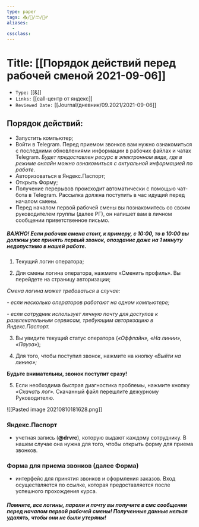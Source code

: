 ```yaml
---
type: paper
tags: 📥️/📜️/🩳/👷‍♂️
aliases:
  - 
cssclass: 
---
```




# Title: **[[Порядок действий перед рабочей сменой 2021-09-06]]**
- `Type:` [[&]]
- `Links:` [[call-центр от яндекс]]
- `Reviewed Date:` [[Journal/дневник/09.2021/2021-09-06]]

## Порядок действий:
-   Запустить компьютер;
-   Войти в Telegram. Перед приемом звонков вам нужно ознакомиться с последними обновлениями информации в рабочих файлах и чатах Telegram. _Будет предоставлен ресурс в электронном виде, где в режиме онлайн можно ознакомиться с актуальной информацией по работе._
-   Авторизоваться в Яндекс.Паспорт;
-   Открыть Форму;
-   Получение перерывов происходит автоматически с помощью чат-бота в Telegram. Рассылка должна поступить в час идущий перед началом смены.
-   Перед началом первой рабочей смены вы познакомитесь со своим руководителем группы (далее РГ), он напишет вам в личном сообщении приветственное письмо.


#####  ВАЖНО! Если рабочая смена стоит, к примеру, с 10:00, то в 10:00 вы должны уже принять первый звонок, опоздание даже на 1 минуту недопустимо в нашей работе.
 1. Текущий логин оператора;  


2. Для смены логина оператора, нажмите «Сменить профиль». Вы перейдете на страницу авторизации;

_Смена логина_ _может требоваться в случае:_

_- если несколько операторов работают на одном компьютере;_

_- если сотрудник использует личную почту для доступов к развлекательным сервисам, требующим авторизацию в Яндекс.Паспорт._

3. Вы увидите текущий статус оператора (_«Оффлайн», «На линии», «Пауза»_);

4. Для того, чтобы поступил звонок, нажмите на кнопку _«Выйти на линию»;_

**Будьте внимательны, звонок поступит сразу!**

5. Если необходима быстрая диагностика проблемы, нажмите кнопку _«Скачать лог»_. Скачанный файл перешлите дежурному Руководителю. 

 ![[Pasted image 20210810181628.png]]

### Яндекс.Паспорт
- учетная запись (**@drvrc**), которую выдают каждому сотруднику. В нашем случае она нужна для того, чтобы открыть форму для приема звонков.

### Форма для приема звонков (далее Форма)
- интерфейс для принятия звонков и оформления заказов. Вход осуществляется по ссылке, которая предоставляется после успешного прохождения курса.

##### Помните, все логины, пароли и почту вы получите в смс сообщении перед началом первой рабочей смены! Полученные данные нельзя удалять, чтобы они не были утеряны!
